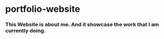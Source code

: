 # portfolio-website
### This Website is about me. And it showcase the work that I am currently doing.
